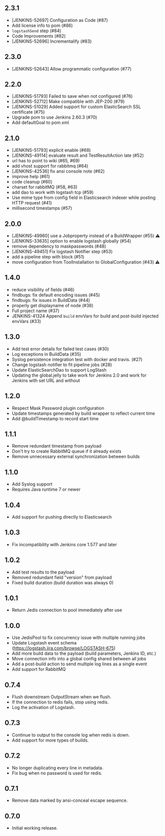 2.3.1
-----
* [JENKINS-52697] Configuration as Code (#87)
* Add license info to pom (#86)
* `logstashSend` step (#84)
* Code Improvements (#82)
* [JENKINS-52696] Incrementalify (#83)

2.3.0
-----
* [JENKINS-52643] Allow programmatic configuration (#77)

2.2.0
-----
* [JENKINS-51793] Failed to save when not configured (#76)
* [JENKINS-52712] Make compatible with JEP-200 (#79)
* [JENKINS-51029] Added support for custom ElasticSearch SSL certificate (#75)
* Upgrade pom to use Jenkins 2.60.3 (#70)
* Add defaultGoal to pom.xml

2.1.0
-----
* [JENKINS-51793] explicit enable (#68)
* [JENKINS-49114] evaluate result and TestResultAction late (#52)
* url has to point to wiki (#65, #69)
* add vhost support for rabbitmq (#64)
* [JENKINS-42536] fix ansi console note (#62)
* improve help (#61)
* code cleanup (#60)
* charset for rabbitMQ (#58, #63)
* add dao to work with logstash tcp (#59)
* Use mime type from config field in Elasticsearch indexer while posting HTTP request (#41)
* millisecond timestamps (#57)

2.0.0
-----
* [JENKINS-49960] use a Jobproperty instead of a BuildWrapper (#55) :warning:
* [JENKINS-33635] option to enable logstash globally (#54)
* remove dependency to maskpasswords (#48)
* [JENKINS-49451] Fix logstash Notifier step (#53)
* add a pipeline step with block (#51)
* move configuration from ToolInstallation to GlobalConfiguration (#43) :warning:

1.4.0
-----
* reduce visibility of fields (#46)
* findbugs: fix default encoding issues (#45)
* findbugs: fix issues in BuildData (#44)
* properly get displayname of node (#38)
* Full project name (#37)
* JENKINS-41324 Append `build` envVars for build and post-build injected envVars (#33)

1.3.0
-----
* Add test error details for failed test cases (#30)
* Log exceptions in BuildData (#35)
* Syslog persistence integration test with docker and travis. (#27)
* Change logstash notifier to fit pipeline jobs (#28)
* Update ElasticSearchDao to support LogStash
* Updating the global.jelly to take work for Jenkins 2.0 and work for Jenkins with set URL and without

1.2.0
-----
* Respect Mask Password plugin configuration
* Update timestamps generated by build wrapper to reflect current time
* Add @buildTimestamp to record start time

1.1.1
-----
* Remove redundant timestamp from payload
* Don't try to create RabbitMQ queue if it already exists
* Remove unnecessary external synchronization between builds

1.1.0
-----
* Add Syslog support
* Requires Java runtime 7 or newer

1.0.4
-----
* Add support for pushing directly to Elasticsearch

1.0.3
-----
* Fix incompatibility with Jenkins core 1.577 and later

1.0.2
-----
* Add test results to the payload
* Removed redundant field "version" from payload
* Fixed build duration (build duration was always 0)

1.0.1
-----
* Return Jedis connection to pool immediately after use

1.0.0
-----
* Use JedisPool to fix concurrency issue with multiple running jobs
* Update Logstash event schema (https://logstash.jira.com/browse/LOGSTASH-675)
* Add more build data to the payload (build parameters, Jenkins ID, etc.)
* Move connection info into a global config shared between all jobs
* Add a post-build action to send multiple log lines as a single event
* Add support for RabbitMQ

0.7.4
-----

* Flush downstream OutputStream when we flush.
* If the connection to redis fails, stop using redis.
* Log the activation of Logstash.

0.7.3
-----

* Continue to output to the console log when redis is down.
* Add support for more types of builds.

0.7.2
-----

* No longer duplicating every line in metadata.
* Fix bug when no password is used for redis.

0.7.1
-----

* Remove data marked by ansi-conceal escape sequence.

0.7.0
-----
* Initial working release.
